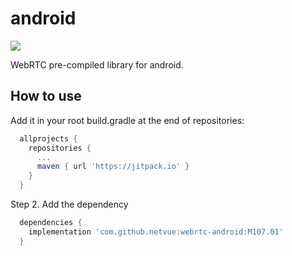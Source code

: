 # android

[![](https://jitpack.io/v/netvue/webrtc-android.svg)](https://jitpack.io/#netvue/webrtc-android)

WebRTC pre-compiled library for android.

## How to use

Add it in your root build.gradle at the end of repositories:

```gradle
  allprojects {
    repositories {
      ...
      maven { url 'https://jitpack.io' }
    }
  }
```

Step 2. Add the dependency


```gradle
  dependencies {
    implementation 'com.github.netvue:webrtc-android:M107.01'
  }
```
